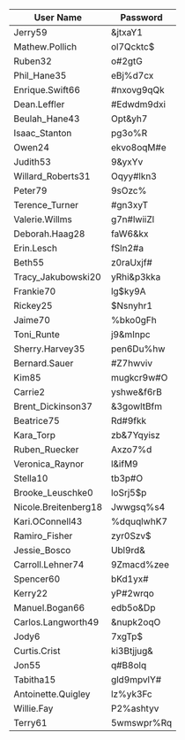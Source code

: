 | User Name            | Password   |
|----------------------|------------|
| Jerry59              | &jtxaY1    |
| Mathew.Pollich       | ol7Qcktc$  |
| Ruben32              | o#2gtG     |
| Phil_Hane35          | eBj%d7cx   |
| Enrique.Swift66      | #nxovg9qQk |
| Dean.Leffler         | #Edwdm9dxi |
| Beulah_Hane43        | Opt&yh7    |
| Isaac_Stanton        | pg3o%R     |
| Owen24               | ekvo8oqM#e |
| Judith53             | 9&yxYv     |
| Willard_Roberts31    | Oqyy#lkn3  |
| Peter79              | 9sOzc%     |
| Terence_Turner       | #gn3xyT    |
| Valerie.Willms       | g7n#lwiiZl |
| Deborah.Haag28       | faW6&kx    |
| Erin.Lesch           | fSln2#a    |
| Beth55               | z0raUxjf#  |
| Tracy_Jakubowski20   | yRhi&p3kka |
| Frankie70            | lg$ky9A    |
| Rickey25             | $Nsnyhr1   |
| Jaime70              | %bko0gFh   |
| Toni_Runte           | j9&mInpc   |
| Sherry.Harvey35      | pen6Du%hw  |
| Bernard.Sauer        | #Z7hwviv   |
| Kim85                | mugkcr9w#O |
| Carrie2              | yshwe&f6rB |
| Brent_Dickinson37    | &3gowltBfm |
| Beatrice75           | Rd#9fkk    |
| Kara_Torp            | zb&7Yqyisz |
| Ruben_Ruecker        | Axzo7%d    |
| Veronica_Raynor      | l&ifM9     |
| Stella10             | tb3p#O     |
| Brooke_Leuschke0     | loSrj5$p   |
| Nicole.Breitenberg18 | Jwwgsq%s4  |
| Kari.OConnell43      | %dquqlwhK7 |
| Ramiro_Fisher        | zyr0Szv$   |
| Jessie_Bosco         | Ubl9rd&    |
| Carroll.Lehner74     | 9Zmacd%zee |
| Spencer60            | bKd1yx#    |
| Kerry22              | yP#2wrqo   |
| Manuel.Bogan66       | edb5o&Dp   |
| Carlos.Langworth49   | &nupk2oqO  |
| Jody6                | 7xgTp$     |
| Curtis.Crist         | ki3Btjjug& |
| Jon55                | q#B8olq    |
| Tabitha15            | gld9mpvlY# |
| Antoinette.Quigley   | lz%yk3Fc   |
| Willie.Fay           | P2%ashtyv  |
| Terry61              | 5wmswpr%Rq |